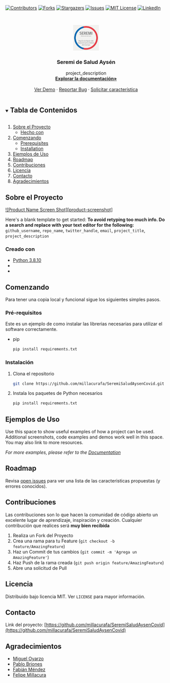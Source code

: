[![Contributors][contributors-shield]][contributors-url]
[![Forks][forks-shield]][forks-url]
[![Stargazers][stars-shield]][stars-url]
[![Issues][issues-shield]][issues-url]
[![MIT License][license-shield]][license-url]
[![LinkedIn][linkedin-shield]][linkedin-url]



<!-- PROJECT LOGO -->
<br />
<p align="center">
  <a href="https://github.com/millacurafa/SeremiSaludAysenCovid">
    <img src="img/VTuJaTx2.jpg" alt="Logo" width="80" height="80">
  </a>

  <h3 align="center">Seremi de Salud Aysén</h3>

  <p align="center">
    project_description
    <br />
    <a href="https://github.com/millacurafa/SeremiSaludAysenCovid"><strong>Explorar la documentación»</strong></a>
    <br />
    <br />
    <a href="https://github.com/millacurafa/SeremiSaludAysenCovid">Ver Demo</a>
    ·
    <a href="https://github.com/millacurafa/SeremiSaludAysenCovid/issues">Reportar Bug</a>
    ·
    <a href="https://github.com/millacurafa/SeremiSaludAysenCovid/issues">Solicitar característica</a>
  </p>
</p>



<!-- TABLE OF CONTENTS -->
<details open="open">
  <summary><h2 style="display: inline-block">Tabla de Contenidos</h2></summary>
  <ol>
    <li>
      <a href="#about-the-project">Sobre el Proyecto</a>
      <ul>
        <li><a href="#built-with">Hecho con</a></li>
      </ul>
    </li>
    <li>
      <a href="#getting-started">Comenzando</a>
      <ul>
        <li><a href="#prerequisites">Prerequisites</a></li>
        <li><a href="#installation">Installation</a></li>
      </ul>
    </li>
    <li><a href="#usage">Ejemplos de Uso</a></li>
    <li><a href="#roadmap">Roadmap</a></li>
    <li><a href="#contributing">Contribuciones</a></li>
    <li><a href="#license">Licencia</a></li>
    <li><a href="#contact">Contacto</a></li>
    <li><a href="#acknowledgements">Agradecimientos</a></li>
  </ol>
</details>



<!-- ABOUT THE PROJECT -->
## Sobre el Proyecto

[![Product Name Screen Shot][product-screenshot]](https://example.com)

Here's a blank template to get started:
**To avoid retyping too much info. Do a search and replace with your text editor for the following:**
`github_username`, `repo_name`, `twitter_handle`, `email`, `project_title`, `project_description`


### Creado con

* [Python 3.8.10](https://www.python.org/downloads/release/python-3810/)
* []()
* []()



<!-- GETTING STARTED -->
## Comenzando

Para tener una copia local y funcional sigue los siguientes simples pasos.

### Pré-requisitos

Este es un ejemplo de como instalar las librerias necesarias para utilizar el software correctamente.
* pip
  ```sh
  pip install requirements.txt
  ```

### Instalación

1. Clona el repositorio
   ```sh
   git clone https://github.com/millacurafa/SeremiSaludAysenCovid.git
   ```
2. Instala los paquetes de Python necesarios
   ```sh
   pip install requirements.txt
   ```



<!-- USAGE EXAMPLES -->
## Ejemplos de Uso

Use this space to show useful examples of how a project can be used. Additional screenshots, code examples and demos work well in this space. You may also link to more resources.

_For more examples, please refer to the [Documentation](https://example.com)_



<!-- ROADMAP -->
## Roadmap

Revisa [open issues](https://github.com/millacurafa/SeremiSaludAysenCovid/issues) para ver una lista de las caracteristicas propuestas (y errores conocidos).



<!-- CONTRIBUTING -->
## Contribuciones

Las contribuciones son lo que hacen la comunidad de código abierto un excelente lugar de aprendizaje, inspiración y creación. Cualquier contribución que realices será **muy bien recibida**

1. Realiza un Fork del Proyecto
2. Crea una rama para tu Feature  (`git checkout -b feature/AmazingFeature`)
3. Haz un Commit de tus cambios (`git commit -m 'Agrega un AmazingFeature'`)
4. Haz Push de la rama creada (`git push origin feature/AmazingFeature`)
5. Abre una solicitud de Pull



<!-- LICENSE -->
## Licencia

Distribuido bajo licencia MIT. Ver `LICENSE` para mayor información.



<!-- CONTACT -->
## Contacto

Link del proyecto: [https://github.com/millacurafa/SeremiSaludAysenCovid](https://github.com/millacurafa/SeremiSaludAysenCovid)



<!-- ACKNOWLEDGEMENTS -->
## Agradecimientos

* [Miguel Oyarzo](https://github.com/MiguelOyarzo)
* [Pablo Briones](https://github.com/pbrionespatagon)
* [Fabián Méndez]()
* [Felipe Millacura](https://github.com/millacurafa)





<!-- MARKDOWN LINKS & IMAGES -->
<!-- https://www.markdownguide.org/basic-syntax/#reference-style-links -->
[contributors-shield]: https://img.shields.io/github/contributors/millacurafa/repo.svg?style=for-the-badge
[contributors-url]: https://github.com/millacurafa/SeremiSaludAysenCovid/graphs/contributors
[forks-shield]: https://img.shields.io/github/forks/SeremiSaludAysenCovid/SeremiSaludAysenCovid.svg?style=for-the-badge
[forks-url]: https://github.com/millacurafa/SeremiSaludAysenCovid/network/members
[stars-shield]: https://img.shields.io/github/stars/millacurafa/SeremiSaludAysenCovid.svg?style=for-the-badge
[stars-url]: https://github.com/millacurafa/SeremiSaludAysenCovid/stargazers
[issues-shield]: https://img.shields.io/github/issues/millacurafa/SeremiSaludAysenCovid.svg?style=for-the-badge
[issues-url]: https://github.com/millacurafa/SeremiSaludAysenCovid/issues
[license-shield]: https://img.shields.io/github/license/millacurafa/SeremiSaludAysenCovid.svg?style=for-the-badge
[license-url]: https://github.com/millacurafa/SeremiSaludAysenCovid/blob/main/LICENSE
[linkedin-shield]: https://img.shields.io/badge/-LinkedIn-black.svg?style=for-the-badge&logo=linkedin&colorB=555
[linkedin-url]: https://linkedin.com/in/millacurafa
